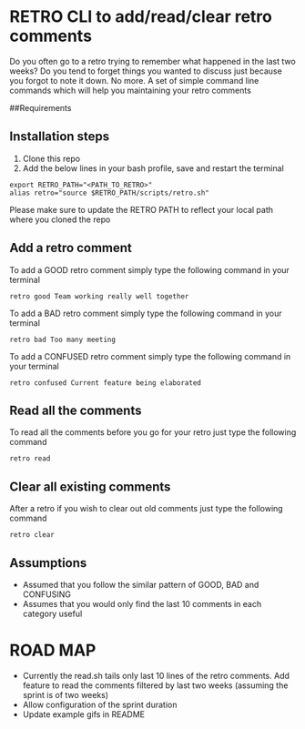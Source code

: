 # RETRO CLI to add/read/clear retro comments

Do you often go to a retro trying to remember what happened in the last two weeks? Do you tend to forget things you wanted to discuss just because you forgot to note it down.
No more. A set of simple command line commands which will help you maintaining your retro comments


##Requirements

## Installation steps
1) Clone this repo
2) Add the below lines in your bash profile, save and restart the terminal

```
export RETRO_PATH="<PATH_TO_RETRO>"
alias retro="source $RETRO_PATH/scripts/retro.sh"
```

Please make sure to update the RETRO PATH to reflect your local path where you cloned the repo

## Add a retro comment

To add a GOOD retro comment simply type the following command in your terminal

``` 
retro good Team working really well together
```

To add a BAD retro comment simply type the following command in your terminal

```
retro bad Too many meeting
```

To add a CONFUSED retro comment simply type the following command in your terminal

```
retro confused Current feature being elaborated
```



## Read all the comments

To read all the comments before you go for your retro just type the following command

```
retro read
```

## Clear all existing comments

After a retro if you wish to clear out old comments just type the following command

```
retro clear
```


## Assumptions
- Assumed that you follow the similar pattern of GOOD, BAD and CONFUSING
- Assumes that you would only find the last 10 comments in each category useful

# ROAD MAP

- Currently the read.sh tails only last 10 lines of the retro comments. Add feature to read the comments filtered by last two weeks (assuming the sprint is of two weeks)
- Allow configuration of the sprint duration
- Update example gifs in README